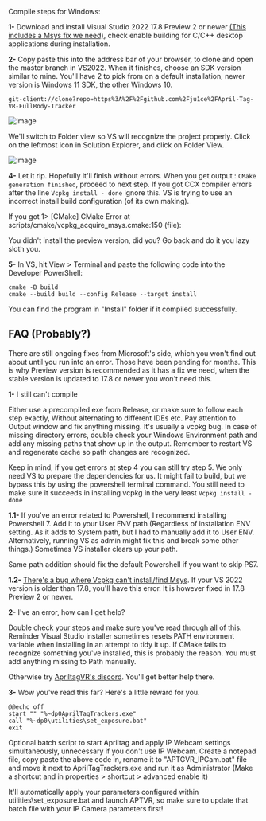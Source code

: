 Compile steps for Windows:

__1-__ Download and install Visual Studio 2022 17.8 Preview 2 or newer [(This includes a Msys fix we need)](https://github.com/microsoft/vcpkg/issues/31565#issuecomment-1723267213), check enable building for C/C++ desktop applications during installation.

__2-__ Copy paste this into the address bar of your browser, to clone and open the master branch in VS2022. When it finishes, choose an SDK version similar to mine. You'll have 2 to pick from on a default installation, newer version is Windows 11 SDK, the other Windows 10.
```
git-client://clone?repo=https%3A%2F%2Fgithub.com%2Fju1ce%2FApril-Tag-VR-FullBody-Tracker
```

![image](https://github.com/Skyrion9/UnityDemoProject2D/assets/74653117/ad1dce61-d02a-4ba4-b0f2-1fdfa20347b3)



We'll switch to Folder view so VS will recognize the project properly. Click on the leftmost icon in Solution Explorer, and click on Folder View.

![image](https://github.com/Skyrion9/UnityDemoProject2D/assets/74653117/6fd3ffa6-6c25-481e-a2ea-c852c5cdcda9)





__4-__ Let it rip. Hopefully it'll finish without errors. When you get output : ```CMake generation finished```, proceed to next step. If you got CCX compiler errors after the line ```Vcpkg install - done``` ignore this. VS is trying to use an incorrect install build configuration (of its own making).

If you got 1> [CMake] CMake Error at scripts/cmake/vcpkg_acquire_msys.cmake:150 (file):

You didn't install the preview version, did you? Go back and do it you lazy sloth you.

__5-__ In VS, hit View > Terminal and paste the following code into the Developer PowerShell:
```
cmake -B build
cmake --build build --config Release --target install
```

You can find the program in "Install" folder if it compiled successfully.

## FAQ (Probably?)
There are still ongoing fixes from Microsoft's side, which you won't find out about until you run into an error. Those have been pending for months. This is why Preview version is recommended as it has a fix we need, when the stable version is updated to 17.8 or newer you won't need this.

__1-__ I still can't compile

Either use a precompiled exe from Release, or make sure to follow each step exactly, Without alternating to different IDEs etc. Pay attention to Output window and fix anything missing. It's usually a vcpkg bug. In case of missing directory errors, double check your Windows Environment path and add any missing paths that show up in the output. Remember to restart VS and regenerate cache so path changes are recognized.

Keep in mind, if you get errors at step 4 you can still try step 5. We only need VS to prepare the dependencies for us. It might fail to build, but we bypass this by using the powershell terminal command. You still need to make sure it succeeds in installing vcpkg in the very least ```Vcpkg install - done```

__1.1-__ If you've an error related to Powershell, I recommend installing Powershell 7. Add it to your User ENV path (Regardless of installation ENV setting. As it adds to System path, but I had to manually add it to User ENV. Alternatively, running VS as admin might fix this and break some other things.) Sometimes VS installer clears up your path.

Same path addition should fix the default Powershell if you want to skip PS7.

__1.2-__ [There's a bug where Vcpkg can't install/find Msys](https://github.com/microsoft/vcpkg/issues/31565#issuecomment-1723267213). If your VS 2022 version is older than 17.8, you'll have this error. It is however fixed in 17.8 Preview 2 or newer. 

__2-__ I've an error, how can I get help?

Double check your steps and make sure you've read through all of this. Reminder Visual Studio installer sometimes resets PATH environment variable when installing in an attempt to tidy it up. If CMake fails to recognize something you've installed, this is probably the reason. You must add anything missing to Path manually.

Otherwise try [ApriltagVR's discord](https://discord.gg/g2ctkXB4bb). You'll get better help there. 

__3-__ Wow you've read this far? Here's a little reward for you.
```
@@echo off
start "" "%~dp0AprilTagTrackers.exe"
call "%~dp0\utilities\set_exposure.bat"
exit
```
Optional batch script to start Apriltag and apply IP Webcam settings simultaneously, unnecessary if you don't use IP Webcam.
Create a notepad file, copy paste the above code in, rename it to "APTGVR_IPCam.bat" file and move it next to AprilTagTrackers.exe and run it as Administrator (Make a shortcut and in properties > shortcut > advanced enable it)

It'll automatically apply your parameters configured within utilities\set_exposure.bat and launch APTVR, so make sure to update that batch file with your IP Camera parameters first!
